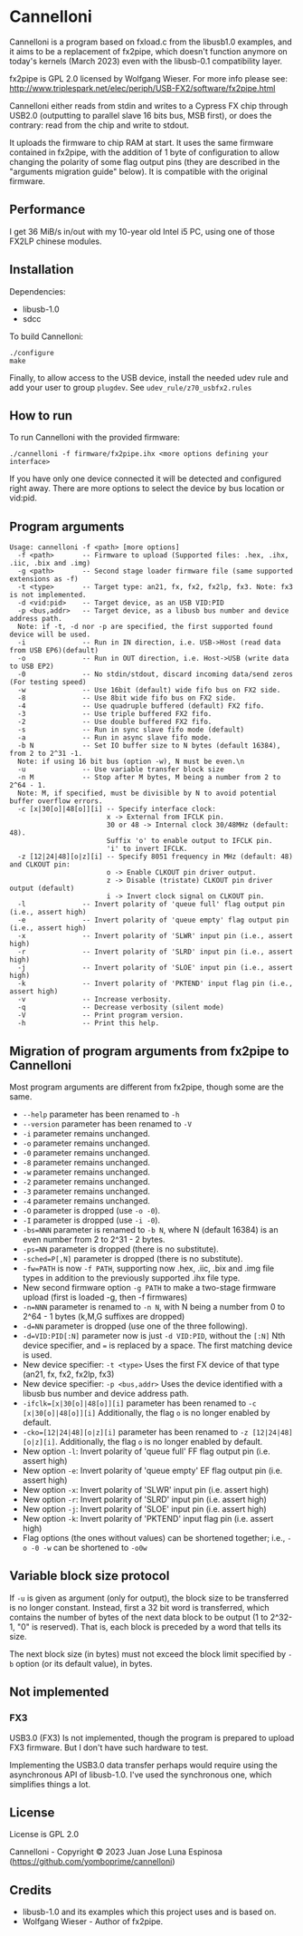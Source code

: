# Cannelloni

Cannelloni is a program based on fxload.c from the libusb1.0 examples, and it aims to be a replacement of fx2pipe, which doesn't function anymore on today's kernels (March 2023) even with the libusb-0.1 compatibility layer.

fx2pipe is GPL 2.0 licensed by Wolfgang Wieser. For more info please see:
http://www.triplespark.net/elec/periph/USB-FX2/software/fx2pipe.html

Cannelloni either reads from stdin and writes to a Cypress FX chip through USB2.0 (outputting to parallel slave 16 bits bus, MSB first), or does the contrary: read from the chip and write to stdout.

It uploads the firmware to chip RAM at start. It uses the same firmware contained in fx2pipe, with the addition of 1 byte of configuration to allow changing the polarity of some flag output pins (they are described in the "arguments migration guide" below). It is compatible with the original firmware.

## Performance

I get 36 MiB/s in/out with my 10-year old Intel i5 PC, using one of those FX2LP chinese modules.

## Installation

Dependencies:

  * libusb-1.0
  * sdcc

To build Cannelloni:

```
./configure
make
```

Finally, to allow access to the USB device, install the needed udev rule and add your user to group ```plugdev```. See ```udev_rule/z70_usbfx2.rules```

## How to run

To run Cannelloni with the provided firmware:

```
./cannelloni -f firmware/fx2pipe.ihx <more options defining your interface>
```

If you have only one device connected it will be detected and configured right away. There are more options to select the device by bus location or vid:pid.

## Program arguments
```
Usage: cannelloni -f <path> [more options]
  -f <path>       -- Firmware to upload (Supported files: .hex, .ihx, .iic, .bix and .img)
  -g <path>       -- Second stage loader firmware file (same supported extensions as -f)
  -t <type>       -- Target type: an21, fx, fx2, fx2lp, fx3. Note: fx3 is not implemented.
  -d <vid:pid>    -- Target device, as an USB VID:PID
  -p <bus,addr>   -- Target device, as a libusb bus number and device address path.
  Note: if -t, -d nor -p are specified, the first supported found device will be used.
  -i              -- Run in IN direction, i.e. USB->Host (read data from USB EP6)(default)
  -o              -- Run in OUT direction, i.e. Host->USB (write data to USB EP2)
  -0              -- No stdin/stdout, discard incoming data/send zeros (For testing speed)
  -w              -- Use 16bit (default) wide fifo bus on FX2 side.
  -8              -- Use 8bit wide fifo bus on FX2 side.
  -4              -- Use quadruple buffered (default) FX2 fifo.
  -3              -- Use triple buffered FX2 fifo.
  -2              -- Use double buffered FX2 fifo.
  -s              -- Run in sync slave fifo mode (default)
  -a              -- Run in async slave fifo mode.
  -b N            -- Set IO buffer size to N bytes (default 16384), from 2 to 2^31 -1.
  Note: if using 16 bit bus (option -w), N must be even.\n
  -u              -- Use variable transfer block size
  -n M            -- Stop after M bytes, M being a number from 2 to 2^64 - 1.
  Note: M, if specified, must be divisible by N to avoid potential buffer overflow errors.
  -c [x|30[o]|48[o]][i] -- Specify interface clock:
                        x -> External from IFCLK pin.
                        30 or 48 -> Internal clock 30/48MHz (default: 48).
                        Suffix 'o' to enable output to IFCLK pin.
                        'i' to invert IFCLK.
  -z [12|24|48][o|z][i] -- Specify 8051 frequency in MHz (default: 48) and CLKOUT pin:
                        o -> Enable CLKOUT pin driver output.
                        z -> Disable (tristate) CLKOUT pin driver output (default)
                        i -> Invert clock signal on CLKOUT pin.
  -l              -- Invert polarity of 'queue full' flag output pin (i.e., assert high)
  -e              -- Invert polarity of 'queue empty' flag output pin (i.e., assert high)
  -x              -- Invert polarity of 'SLWR' input pin (i.e., assert high)
  -r              -- Invert polarity of 'SLRD' input pin (i.e., assert high)
  -j              -- Invert polarity of 'SLOE' input pin (i.e., assert high)
  -k              -- Invert polarity of 'PKTEND' input flag pin (i.e., assert high)
  -v              -- Increase verbosity.
  -q              -- Decrease verbosity (silent mode)
  -V              -- Print program version.
  -h              -- Print this help.
```

## Migration of program arguments from fx2pipe to Cannelloni

Most program arguments are different from fx2pipe, though some are the same.

- ```--help``` parameter has been renamed to ```-h```
- ```--version``` parameter has been renamed to ```-V```
- ```-i``` parameter remains unchanged.
- ```-o``` parameter remains unchanged.
- ```-0``` parameter remains unchanged.
- ```-8``` parameter remains unchanged.
- ```-w``` parameter remains unchanged.
- ```-2``` parameter remains unchanged.
- ```-3``` parameter remains unchanged.
- ```-4``` parameter remains unchanged.
- ```-O``` parameter is dropped (use ```-o -0```).
- ```-I``` parameter is dropped (use ```-i -0```).
- ```-bs=NNN``` parameter is renamed to ```-b N```, where N (default 16384) is an even number from 2 to 2^31 - 2 bytes.
- ```-ps=NN``` parameter is dropped (there is no substitute).
- ```-sched=P[,N]``` parameter is dropped (there is no substitute).
- ```-fw=PATH``` is now ```-f PATH```, supporting now .hex, .iic, .bix and .img file types in addition to the previously supported .ihx file type.
- New second firmware option ```-g PATH``` to make a two-stage firmware upload (first is loaded -g, then -f firmwares)
- ```-n=NNN``` parameter is renamed to ```-n N```, with N being a number from 0 to 2^64 - 1 bytes (k,M,G suffixes are dropped)
- ```-d=NN``` parameter is dropped (use one of the three following).
- ```-d=VID:PID[:N]``` parameter now is just ```-d VID:PID```, without the ```[:N]``` Nth device specifier, and ```=``` is replaced by a space. The first matching device is used.
- New device specifier: ```-t <type>``` Uses the first FX device of that type (an21, fx, fx2, fx2lp, fx3)
- New device specifier: ```-p <bus,addr>``` Uses the device identified with a libusb bus number and device address path.
- ```-ifclk=[x|30[o]|48[o]][i]``` parameter has been renamed to ```-c [x|30[o]|48[o]][i]``` Additionally, the flag ```o``` is no longer enabled by default.
- ```-cko=[12|24|48][o|z][i]``` parameter has been renamed to ```-z [12|24|48][o|z][i]```. Additionally, the flag ```o``` is no longer enabled by default.
- New option ```-l```: Invert polarity of 'queue full' FF flag output pin (i.e. assert high)
- New option ```-e```: Invert polarity of 'queue empty' EF flag output pin (i.e. assert high)
- New option ```-x```: Invert polarity of 'SLWR' input pin (i.e. assert high)
- New option ```-r```: Invert polarity of 'SLRD' input pin (i.e. assert high)
- New option ```-j```: Invert polarity of 'SLOE' input pin (i.e. assert high)
- New option ```-k```: Invert polarity of 'PKTEND' input flag pin (i.e. assert high)
- Flag options (the ones without values) can be shortened together; i.e., ```-o -0 -w``` can be shortened to ```-o0w```

## Variable block size protocol

If ```-u``` is given as argument (only for output), the block size to be transferred is no longer constant. Instead, first a 32 bit word is transferred, which contains the number of bytes of the next data block to be output (1 to 2^32-1, "0" is reserved). That is, each block is preceded by a word that tells its size.

The next block size (in bytes) must not exceed the block limit specified by ```-b``` option (or its default value), in bytes.

## Not implemented

### FX3

USB3.0 (FX3) Is not implemented, though the program is prepared to upload FX3 firmware. But I don't have such hardware to test.

Implementing the USB3.0 data transfer perhaps would require using the asynchronous API of libusb-1.0. I've used the synchronous one, which simplifies things a lot.

## License

License is GPL 2.0

Cannelloni - Copyright © 2023 Juan Jose Luna Espinosa (https://github.com/yomboprime/cannelloni)

## Credits

- libusb-1.0 and its examples which this project uses and is based on.
- Wolfgang Wieser - Author of fx2pipe.
